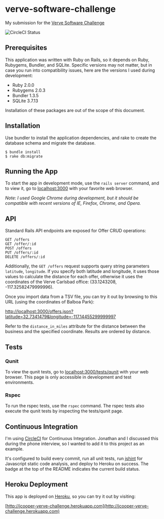 # verve-software-challenge

My submission for the [Verve Software Challenge](http://github.com/VerveWireless/software-challenge)

![CircleCI Status](https://circleci.com/gh/cuperman/verve-software-challenge/tree/master.png?circle-token=8733f0aaed82ce8106ff86a28978236195223bcc)

## Prerequisites

This application was written with Ruby on Rails, so it depends on Ruby, Rubygems, Bundler, and SQLite. Specific versions may not matter, but in case you run into compatibility issues, here are the versions I used during development:

* Ruby 2.0.0
* Rubygems 2.0.3
* Bundler 1.3.5
* SQLite 3.7.13

Installation of these packages are out of the scope of this document.


## Installation

Use bundler to install the application dependencies, and rake to create the database schema and migrate the database.

```
$ bundle install
$ rake db:migrate
```

## Running the App

To start the app in development mode, use the `rails server` command, and to view it, go to [localhost:3000](http://localhost:3000) with your favorite web browser.  

*Note: I used Google Chrome during development, but it should be compatible with recent versions of IE, Firefox, Chrome, and Opera.*

## API

Standard Rails API endpoints are exposed for Offer CRUD operations:

```
GET /offers
GET /offer/:id
POST /offers
PUT /offers/:id
DELETE /offers/:id
```

Additionally, the `GET /offers` request supports query string parameters `latitude`, `longitude`.  If you specify both latitude and longitude, it uses those values to calculate the distance for each offer, otherwise it uses the coordinates of the Verve Carlsbad office: (33.1243208, -117.32582479999996).

Once you import data from a TSV file, you can try it out by browsing to this URL (using the coordinates of Balboa Park): 

[http://localhost:3000/offers.json?latitude=32.7341479&longitude=-117.14455299999997](http://localhost:3000/offers.json?latitude=32.7341479&longitude=-117.14455299999997)

Refer to the `distance_in_miles` attribute for the distance between the business and the specified coordinate.  Results are ordered by distance.

## Tests

### Qunit

To view the qunit tests, go to [localhost:3000/tests/qunit](http://localhost:3000/tests/qunit) with your web browser.  This page is only accessible in development and test environments.

### Rspec

To run the rspec tests, use the `rspec` command.  The rspec tests also execute the qunit tests by inspecting the tests/qunit page.

## Continuous Integration

I'm using [CircleCI](https://circleci.com) for Continuous Integration.  Jonathan and I discussed this during the phone interview, so I wanted to add it to this project as an example.

It's configured to build every commit, run all unit tests, run [jshint](http://www.jshint.com/about) for Javascript static code analysis, and deploy to Heroku on success.  The badge at the top of the README indicates the current build status.

## Heroku Deployment

This app is deployed on [Heroku](http://www.heroku.com), so you can try it out by visiting:

[http://jcooper-verve-challenge.herokuapp.com](http://jcooper-verve-challenge.herokuapp.com)